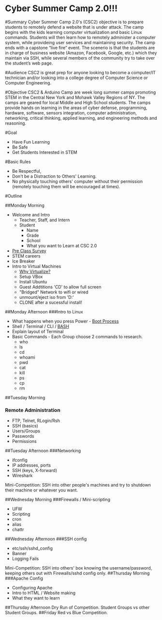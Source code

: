 Cyber Summer Camp 2.0!!!
============

#Summary
Cyber Summer Camp 2.0's (CSC2) objective is to prepare students to remotely defend a website that is under attack. The camp begins with the kids learning computer virtualization and basic Linux commands. Students will then learn how to remotely administer a computer system, while provideing user services and maintaining security. The camp ends with a capstone “live fire” event. The scenerio is that the students are in charge of business website (Amazon, Facebook, Google, etc.) which they  maintain via SSH, while several members of the community try to take over the student’s web page. 


#Audience
CSC2 is great prep for anyone looking to become a computer/IT technician and/or looking into a college degree of Computer Science or Computer Engineering.

#Objective
CSC2 & Arduino Camp are week long summer camps promoting STEM in the Central New York and Mohawk Valley Regions of NY. The camps are geared for local Middle and High School students. The camps provide hands on learning in the areas of cyber defense, programming, hardware, software, sensors integration, computer administration, networking, critical thinking, applied learning, and engineering methods and reasoning.


#Goal
- Have Fun Learning
- Be Safe
- Get Students Interested in STEM

#Basic Rules
- Be Respectful,
- Don't be a Distraction to Others' Learning.
- No physically touching others' computer without their permission (remotely touching them will be encouraged at times).

#Outline

##Monday Morning
- Welcome and Intro
  - Teacher, Staff, and Intern
  - Student
    - Name
    - Grade
    - School
    - What you want to Learn at CSC 2.0
- [Pre Class Survey](https://docs.google.com/forms/d/1VtP-kvhPFHNdI_1Cq4iaL6KvBECw6ELLojxanqi_wFA/viewform)
- STEM careers
- Ice Breaker
- Intro to Virtual Machines
  - [Why Virtualize?](https://www.youtube.com/watch?v=N4buO79A22w)
  - Setup  VBox
  - Install Ubuntu
  - Guest Addtitions 'CD' to allow full screen
  - "Bridged" Network to wifi or wired
  - unmount/eject iso from 'D:\'
  - CLONE after a sucessful install!


##Monday Afternoon
###Intro to Linux
- What happens when you press Power -  [Boot Process](https://www.youtube.com/watch?v=ZtVpz5VWjAs)
- Shell / Terminal / CLI / [BASH](https://www.youtube.com/watch?v=NjSgH-hcsbg)
- Explain layout of Terminal 
- Basic Commands - Each Group choose 2 commands to research.
  - who
  - ls
  - cd
  - whoami
  - pwd
  - cat
  - kill
  - ps
  - cp
  - rm

##Tuesday Morning
### Remote Administration
- FTP, Telnet, RLogin/Rsh
- SSH (basics)
- Users/Groups
- Passwords
- Permissions

##Tuesday Afternoon
###Networking
- ifconfig
- IP addresses, ports
- SSH (keys, X-forward)
- Wireshark

Mini-Competition: SSH into other people's machines and try to shutdown their machine or whatever you want.

##Wednesday Morning
###Firewalls / Mini-scripting
- UFW
- Scripting
- cron
- alias
- chattr

##Wednesday Afternoon
###SSH config
- etc/ssh/sshd\_config
- Banner
- Logging Fails

Mini-Competition: SSH into others' box knowing the username/password, keeping others out with Firewalls/sshd config only.
##Thursday Morning
###Apache Config
- Configuring Apache
- Intro to HTML / Website making
- What they want to learn

##Thursday Afternoon
Dry Run of Competition. Student Groups vs other Student Groups.
##Friday
Red vs Blue Competition. 
